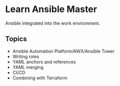 # Learn Ansible Master

Ansible integrated into the work environment.

## Topics

- Ansible Automation Platform/AWX/Ansible Tower
- Writing roles
- YAML anchors and references
- YAML merging
- CI/CD
- Combining with Terraform

